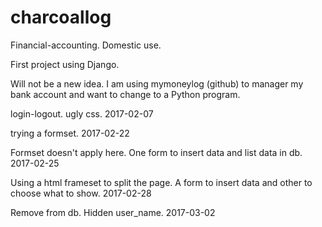 # charcoallog
Financial-accounting. Domestic use.

First project using Django.

Will not be a new idea. I am using mymoneylog (github) to manager my bank account and want to change to a Python program.

login-logout. ugly css. 2017-02-07

trying a formset. 2017-02-22

Formset doesn't apply here. One form to insert data
and list data in db. 2017-02-25

Using a html frameset to split the page.
A form to insert data and other to choose 
what to show. 2017-02-28

Remove from db. Hidden user_name. 2017-03-02